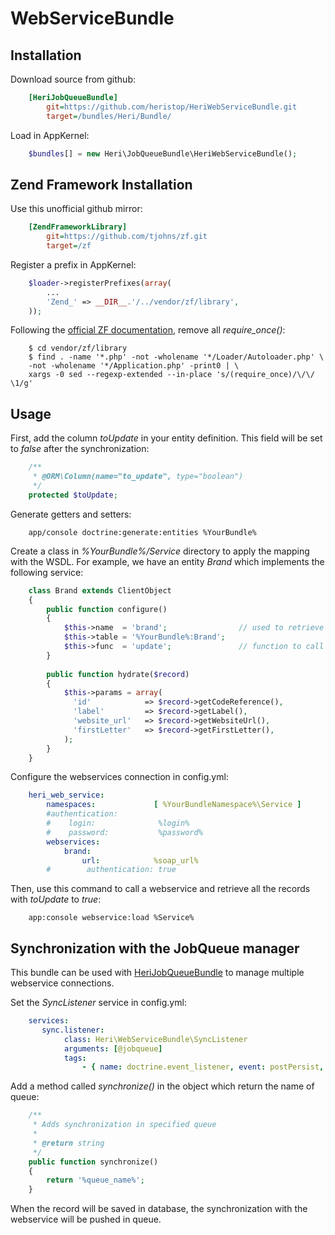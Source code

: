 # WebServiceBundle

## Installation

Download source from github:

```ini
    [HeriJobQueueBundle]
        git=https://github.com/heristop/HeriWebServiceBundle.git
        target=/bundles/Heri/Bundle/
```

Load in AppKernel: 

```php
    $bundles[] = new Heri\JobQueueBundle\HeriWebServiceBundle();
```   

## Zend Framework Installation

Use this unofficial github mirror:

```ini
    [ZendFrameworkLibrary]
        git=https://github.com/tjohns/zf.git
        target=/zf
```

Register a prefix in AppKernel:

```php
    $loader->registerPrefixes(array(
        ...
        'Zend_' => __DIR__.'/../vendor/zf/library',
    ));
```

Following the [official ZF documentation](http://framework.zend.com/manual/en/performance.classloading.html#performance.classloading.striprequires.sed), remove all _require_once()_:

```shell
    $ cd vendor/zf/library
    $ find . -name '*.php' -not -wholename '*/Loader/Autoloader.php' \
    -not -wholename '*/Application.php' -print0 | \
    xargs -0 sed --regexp-extended --in-place 's/(require_once)/\/\/ \1/g'
```

## Usage

First, add the column _toUpdate_ in your entity definition.
This field will be set to _false_ after the synchronization:

```php
    /**
     * @ORM\Column(name="to_update", type="boolean")
     */
    protected $toUpdate;
```

Generate getters and setters:

```shell
    app/console doctrine:generate:entities %YourBundle%
```

Create a class in _%YourBundle%/Service_ directory to apply the mapping with the WSDL.
For example, we have an entity _Brand_ which implements the following service:

```php
    class Brand extends ClientObject
    {
        public function configure()
        {
            $this->name  = 'brand';                // used to retrieve soap url in config
            $this->table = '%YourBundle%:Brand';
            $this->func  = 'update';               // function to call
        }
        
        public function hydrate($record)
        {
            $this->params = array(
              'id'            => $record->getCodeReference(),
              'label'         => $record->getLabel(),
              'website_url'   => $record->getWebsiteUrl(),
              'firstLetter'   => $record->getFirstLetter(),
            );
        }
    }
```

Configure the webservices connection in config.yml:

```yaml
    heri_web_service:  
        namespaces:             [ %YourBundleNamespace%\Service ]
        #authentication:
        #    login:              %login%
        #    password:           %password%
        webservices:
            brand:
                url:            %soap_url%
        #        authentication: true
```

Then, use this command to call a webservice and retrieve all the records with _toUpdate_ to _true_:

```shell
    app:console webservice:load %Service%
```

## Synchronization with the JobQueue manager

This bundle can be used with [HeriJobQueueBundle](https://github.com/heristop/HeriJobQueueBundle) to manage multiple webservice connections.

Set the _SyncListener_ service in config.yml:

```yaml
    services:
       sync.listener:
            class: Heri\WebServiceBundle\SyncListener
            arguments: [@jobqueue]
            tags:
                - { name: doctrine.event_listener, event: postPersist, connection: default }
```

Add a method called _synchronize()_ in the object which return the name of queue:

```php
    /**
     * Adds synchronization in specified queue
     * 
     * @return string
     */
    public function synchronize()
    {
        return '%queue_name%';
    }
```

When the record will be saved in database, the synchronization with the webservice will be pushed in queue.